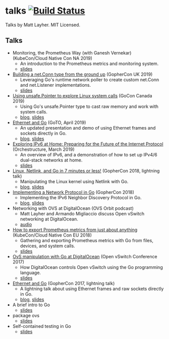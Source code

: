 # talks [![Build Status](https://travis-ci.org/mdlayher/talks.svg?branch=master)](https://travis-ci.org/mdlayher/talks)

Talks by Matt Layher. MIT Licensed.

## Talks

- Monitoring, the Prometheus Way (with Ganesh Vernekar) (KubeCon/Cloud Native Con NA 2019)
  - An introduction to the Prometheus metrics and monitoring system.
  - [slides](https://github.com/mdlayher/talks/blob/master/conferences/2019/kccncna/monitoring-the-prometheus-way.pdf)
- [Building a net.Conn type from the ground up](https://www.youtube.com/watch?v=H7b8GGJxpMk) (GopherCon UK 2019)
  - Leveraging Go&#39;s runtime network poller to create custom net.Conn and net.Listener implementations.
  - [slides](https://github.com/mdlayher/talks/blob/master/conferences/2019/gopherconuk/building-a-net-conn-type-from-the-ground-up.pdf)
- [Using unsafe.Pointer to explore Linux system calls](https://www.youtube.com/watch?v=SY-TTmdSrXs) (GoCon Canada 2019)
  - Using Go&#39;s unsafe.Pointer type to cast raw memory and work with system calls.
  - [blog](https://mdlayher.com/blog/unsafe-pointer-and-system-calls/), [slides](https://github.com/mdlayher/talks/blob/master/conferences/2019/goconca/using-unsafe-pointer-to-explore-linux-system-calls.pdf)
- [Ethernet and Go](https://www.youtube.com/watch?v=PaAkgkysFvs) (GoTO, April 2019)
  - An updated presentation and demo of using Ethernet frames and sockets directly in Go.
  - [blog](https://mdlayher.com/blog/network-protocol-breakdown-ethernet-and-go/), [slides](https://talks.godoc.org/github.com/mdlayher/talks/meetups/2019/04-goto/ethernet-and-go.slide#1)
- [Exploring IPv6 at Home: Preparing for the Future of the Internet Protocol](https://www.youtube.com/watch?v=_Mco3qgr4_I) (Orchestructure, March 2019)
  - An overview of IPv6, and a demonstration of how to set up IPv4/6 dual-stack networks at home.
  - [slides](https://github.com/mdlayher/talks/blob/master/meetups/2019/03-orchestructure/exploring-ipv6-at-home.pdf)
- [Linux, Netlink, and Go in 7 minutes or less!](https://www.youtube.com/watch?v=tw-9fNygYE4) (GopherCon 2018, lightning talk)
  - Manipulating the Linux kernel using Netlink with Go.
  - [blog](https://mdlayher.com/blog/linux-netlink-and-go-part-1-netlink/), [slides](https://github.com/mdlayher/talks/blob/master/conferences/2018/gophercon/linux-netlink-and-go.pdf)
- [Implementing a Network Protocol in Go](https://www.youtube.com/watch?v=pUaFW98V1Sc) (GopherCon 2018)
  - Implementing the IPv6 Neighbor Discovery Protocol in Go.
  - [blog](https://about.sourcegraph.com/go/gophercon-2018-implementing-a-network-protocol-in-go/), [slides](https://github.com/mdlayher/talks/blob/master/conferences/2018/gophercon/implementing-a-network-protocol-in-go.pdf)
- Networking with OVS at DigitalOcean (OVS Orbit podcast)
  - Matt Layher and Armando Migliaccio discuss Open vSwitch networking at DigitalOcean.
  - [audio](https://ovsorbit.org/#e61)
- [How to export Prometheus metrics from just about anything](https://www.youtube.com/watch?v=Zk09Mbu0YQk) (KubeCon/Cloud Native Con EU 2018)
  - Gathering and exporting Prometheus metrics with Go from files, devices, and system calls.
  - [slides](https://github.com/mdlayher/talks/blob/master/conferences/2018/kccnceu/how-to-export-prometheus-metrics-from-just-about-anything.pdf)
- [OvS manipulation with Go at DigitalOcean](https://www.youtube.com/watch?v=45PpBbqB2Z0) (Open vSwitch Conference 2017)
  - How DigitalOcean controls Open vSwitch using the Go programming language.
  - [slides](https://github.com/mdlayher/talks/blob/master/conferences/2017/ovscon/ovs-manipulation-with-go-at-digitalocean.pdf)
- [Ethernet and Go](https://www.youtube.com/watch?v=DgNiktCFuBg) (GopherCon 2017, lightning talk)
  - A lightning talk about using Ethernet frames and raw sockets directly in Go.
  - [blog](https://mdlayher.com/blog/network-protocol-breakdown-ethernet-and-go/), [slides](https://talks.godoc.org/github.com/mdlayher/talks/conferences/2017/gophercon/ethernet-and-go.slide#1)
- A brief intro to Go
  - [slides](https://talks.godoc.org/github.com/mdlayher/talks/misc/a-brief-intro-to-go/a-brief-intro-to-go.slide)
- package ovs
  - [slides](https://talks.godoc.org/github.com/mdlayher/talks/misc/package-ovs/package-ovs.slide)
- Self-contained testing in Go
  - [slides](https://talks.godoc.org/github.com/mdlayher/talks/misc/self-contained-testing-in-go/self-contained-testing-in-go.slide)